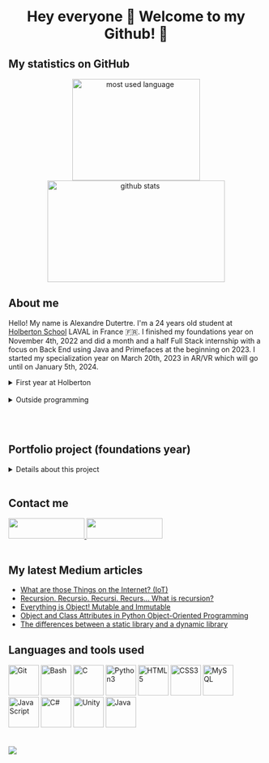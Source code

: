 # <div align="center">Hey everyone 👋 Welcome to my Github! 🎊</div>

## **My statistics on GitHub**
<div align="center">
	<img width="252" height="200" src="https://github-readme-stats.vercel.app/api/top-langs/?username=adut24&langs_count=5&theme=codeSTACKr&border_color=ffffff" alt="most used language" />
	<img width="350" height="200" src="https://github-readme-stats.vercel.app/api?username=adut24&show_icons=true&&theme=codeSTACKr&border_color=ffffff" alt="github stats" />
</div>

## **About me**
Hello! My name is Alexandre Dutertre. I'm a 24 years old student at [Holberton School](https://www.holbertonschool.com) LAVAL in France 🇫🇷. I finished my foundations year on November 4th, 2022 and did a month and a half Full Stack internship with a focus on Back End using Java and Primefaces at the beginning on 2023. I started my specialization year on March 20th, 2023 in AR/VR which will go until on January 5th, 2024.
<br/>
<details>
<summary>First year at Holberton</summary>
<br/>
During the foundations year, I studied among other things:
<ul>
<li>C</li>
<li>Python3</li>
<li>HTML5/CSS3</li>
</ul>

You can find the complete list at the end of this README. I can work on Web and Software Development as well as learning new languages to work on all kind of interesting projects!

We also learned to code in group during various projects with the most important being:
<ul>
<li><a href="https://github.com/adut24/printf">printf</a>
<li><a href="https://github.com/adut24/simple_shell">simple shell</a>
<li><strong><U>AirBnB clone series</U></strong>:
<ul>
<li><a href="https://github.com/adut24/holbertonschool-AirBnB_clone">AirBnB clone - console</a> (group project)
<li><a href="https://github.com/adut24/holbertonschool-AirBnB_clone/tree/main/web_static">AirBnB clone - web static</a> (solo project)
<li><a href="https://github.com/adut24/holbertonschool-AirBnB_clone_v2/">AirBnB clone - MySQL</a> (group project)
<li><a href="https://github.com/adut24/holbertonschool-AirBnB_clone_v2/">AirBnB clone - Deploy static</a> (solo project)
<li><a href="https://github.com/adut24/holbertonschool-AirBnB_clone_v2/tree/master/web_flask">AirBnB clone - Web framework</a> (solo project)
<li><a href="https://github.com/adut24/holbertonschool-AirBnB_clone_v3">AirBnB clone - RESTful API</a> (group project)
<li><a href="https://github.com/adut24/holbertonschool-AirBnB_clone_v4">AirBnB clone - Web dynamic</a> (group project)
</ul>
</ul>
<br/>
I also did my portfolio project in group but for more details, see below in the portfolio project section.
</details>
<br/>

<details>
<summary>Outside programming</summary>

</details>

<br/><br/>

## **Portfolio project (foundations year)**
<details>
<summary>Details about this project</summary>
<br/>
My portfolio project for the foundations year was a <a href="https://en.wikipedia.org/wiki/Roguelike">Rogue-like</a> game done on Unity, that I developped in team with <a href="https://github.com/nboute">Nicolas Bouté</a> and <a href="https://github.com/Pierre-Dureau">Pierre Dureau</a>. The game is called <strong>Bluegun</strong>.
We chose to develop our portfolio project on Unity because all three of us want to do the <strong>AR/VR</strong> specialization during our second year at Holberton School.

This game engine is the primary software being used during the specialization year, so we wanted to use it to familiarize ourselves with it beforehand, but also see if we liked C# or Unity at the same time.

The project was cut in several parts starting from September 29th, 2022 to November 4th, 2022 (presentation day):
<div align="center"><img src="https://imgur.com/S7aQAzR.png" height="400px" alt="Timeline" /></div>

As a first experience on Unity, we watched a lot of tutorial videos and experimented with functions we found in the Unity documentation API. This project comforted me in my wish to specialize in AR/VR as I liked the C# language and the possibilities it gave us.
<br/><br/>
<a href="https://github.com/adut24/portfolio_bluegun">Project repository</a>
</details>
<br/>

## **Contact me**
<div>
<a href="https://www.linkedin.com/in/alexandredut">
<img width="150" height="40" src="https://cdn.icon-icons.com/icons2/2530/PNG/512/linkedin_button_icon_151847.png" />
</a>
<a href="mailto:dutertre.alexandre@laposte.net">
<img width="150" height="40" src="https://cdn.icon-icons.com/icons2/2530/PNG/512/email_me_button_icon_151852.png" />
</a>
</div>
<br/>

## **My latest Medium articles**
<!-- MEDIUM-STORY-LIST:START -->
- [What are those Things on the Internet? &lpar;IoT&rpar;](https://medium.com/@alex24dutertre/what-are-those-things-on-the-internet-iot-e7f13464dd41?source=rss-6ed84c5350e0------2)
- [Recursion. Recursio. Recursi. Recurs… What is recursion?](https://medium.com/@alex24dutertre/recursion-recursio-recursi-recurs-what-is-recursion-f8ee3afb31e3?source=rss-6ed84c5350e0------2)
- [Everything is Object! Mutable and Immutable](https://medium.com/@alex24dutertre/everything-is-object-mutable-and-immutable-405cae8aba75?source=rss-6ed84c5350e0------2)
- [Object and Class Attributes in Python Object-Oriented Programming](https://medium.com/@alex24dutertre/object-and-class-attributes-in-python-object-oriented-programming-9fb422d9a45b?source=rss-6ed84c5350e0------2)
- [The differences between a static library and a dynamic library](https://medium.com/@alex24dutertre/the-differences-between-a-static-library-and-a-dynamic-library-714840bea128?source=rss-6ed84c5350e0------2)
<!-- MEDIUM-STORY-LIST:END -->

## **Languages and tools used**
<div>
	<img height="60" src="https://cdn.icon-icons.com/icons2/2107/PNG/512/file_type_git_icon_130581.png" alt="Git" />
	<img height="60" src="https://imgur.com/c6mUznG.png" alt="Bash" />
	<img height="60" src="https://cdn.icon-icons.com/icons2/2415/PNG/512/c_original_logo_icon_146611.png" alt="C" />
	<img height="60" src="https://cdn.icon-icons.com/icons2/1508/PNG/512/python_104451.png" alt="Python3" />
	<img height="60" src="https://cdn.icon-icons.com/icons2/2107/PNG/512/file_type_html_icon_130541.png" alt="HTML5" />
	<img height="60" src="https://cdn.icon-icons.com/icons2/2107/PNG/512/file_type_css_icon_130661.png" alt="CSS3" />
	<img height="60" src="https://cdn.icon-icons.com/icons2/2699/PNG/512/mysql_official_logo_icon_169938.png" alt="MySQL" />
	<img height="60" src="https://cdn.icon-icons.com/icons2/2108/PNG/512/javascript_icon_130900.png" alt="JavaScript" />
	<img height="60" src="https://cdn.icon-icons.com/icons2/2415/PNG/512/csharp_original_logo_icon_146578.png" alt="C#" />
	<img height="60" src="https://cdn.icon-icons.com/icons2/615/PNG/256/Unity_icon-icons.com_56592.png" alt="Unity" />
	<img height="60" src="https://cdn.icon-icons.com/icons2/2415/PNG/512/java_original_logo_icon_146458.png" alt="Java" />
</div>
<br/><br/>

<img src="https://komarev.com/ghpvc/?username=adut24&&style=flat-square" />
